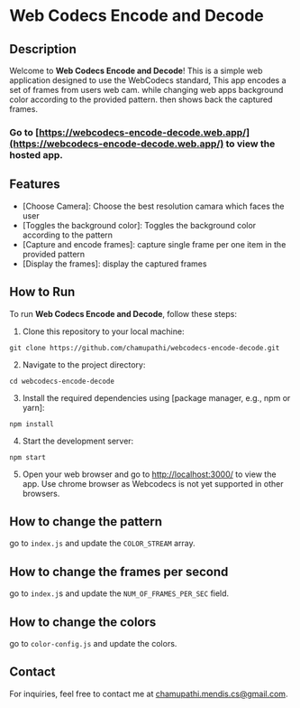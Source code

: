 # Web Codecs Encode and Decode


## Description
Welcome to **Web Codecs Encode and Decode**! This is a simple web application designed to use the WebCodecs standard, This app encodes a set of frames from users web cam. while changing web apps background color according to the provided pattern. then shows back the captured frames.

### Go to [https://webcodecs-encode-decode.web.app/](https://webcodecs-encode-decode.web.app/) to view the hosted app. 

## Features
- [Choose Camera]: Choose the best resolution camara which faces the user
- [Toggles the background color]: Toggles the background color according to the pattern
- [Capture and encode frames]: capture single frame per one item in the provided pattern
- [Display the frames]: display the captured frames 

## How to Run
To run **Web Codecs Encode and Decode**, follow these steps:

1. Clone this repository to your local machine:
```
git clone https://github.com/chamupathi/webcodecs-encode-decode.git
```


2. Navigate to the project directory:
```
cd webcodecs-encode-decode
```


3. Install the required dependencies using [package manager, e.g., npm or yarn]:
```
npm install
```


4. Start the development server:
```
npm start
```


5. Open your web browser and go to [http://localhost:3000/](http://localhost:3000/) to view the app. Use chrome browser as Webcodecs is not yet supported in other browsers.

## How to change the pattern 
go to `index.js` and update the `COLOR_STREAM` array.

## How to change the frames per second 
go to `index.j`s and update the `NUM_OF_FRAMES_PER_SEC` field.

## How to change the colors
go to `color-config.js` and update the colors.


## Contact
For inquiries, feel free to contact me at [chamupathi.mendis.cs@gmail.com](mailto:chamupathi.mendis.cs@gmail.com).
